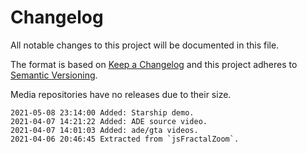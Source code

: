 # Changelog

All notable changes to this project will be documented in this file.

The format is based on [Keep a Changelog](http://keepachangelog.com/en/1.0.0/)
and this project adheres to [Semantic Versioning](http://semver.org/spec/v2.0.0.html).

Media repositories have no releases due to their size.

```
2021-05-08 23:14:00 Added: Starship demo.
2021-04-07 14:21:22 Added: ADE source video.
2021-04-07 14:01:03 Added: ade/gta videos.
2021-04-06 20:46:45 Extracted from `jsFractalZoom`.
```
